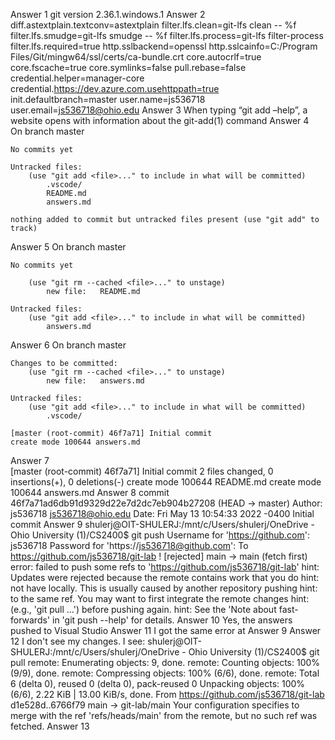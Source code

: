 Answer 1
    git version 2.36.1.windows.1
Answer 2
    diff.astextplain.textconv=astextplain
    filter.lfs.clean=git-lfs clean -- %f
    filter.lfs.smudge=git-lfs smudge -- %f
    filter.lfs.process=git-lfs filter-process
    filter.lfs.required=true
    http.sslbackend=openssl
    http.sslcainfo=C:/Program Files/Git/mingw64/ssl/certs/ca-bundle.crt
    core.autocrlf=true
    core.fscache=true
    core.symlinks=false
    pull.rebase=false
    credential.helper=manager-core
    credential.https://dev.azure.com.usehttppath=true
    init.defaultbranch=master
    user.name=js536718
    user.email=js536718@ohio.edu
Answer 3
        When typing “git add –help”, a website opens with information about the git-add(1) command
Answer 4        
        On branch master

    No commits yet

    Untracked files:
        (use "git add <file>..." to include in what will be committed)
            .vscode/
            README.md
            answers.md

    nothing added to commit but untracked files present (use "git add" to track)
Answer 5
       On branch master

    No commits yet

        (use "git rm --cached <file>..." to unstage)
            new file:   README.md

    Untracked files:
        (use "git add <file>..." to include in what will be committed)
            answers.md 
Answer 6
         On branch master

    Changes to be committed:
        (use "git rm --cached <file>..." to unstage)
            new file:   answers.md

    Untracked files:
        (use "git add <file>..." to include in what will be committed)
            .vscode/

    [master (root-commit) 46f7a71] Initial commit
    create mode 100644 answers.md  
Answer 7    
        [master (root-commit) 46f7a71] Initial commit
        2 files changed, 0 insertions(+), 0 deletions(-)
        create mode 100644 README.md
        create mode 100644 answers.md
Answer 8
    commit 46f7a71ad6db91d9329d22e7d2dc7eb904b27208 (HEAD -> master)
    Author: js536718 <js536718@ohio.edu>
    Date:   Fri May 13 10:54:33 2022 -0400
    Initial commit
Answer 9
    shulerj@OIT-SHULERJ:/mnt/c/Users/shulerj/OneDrive - Ohio University (1)/CS2400$ git push
    Username for 'https://github.com': js536718
    Password for 'https://js536718@github.com': 
    To https://github.com/js536718/git-lab
     ! [rejected]        main -> main (fetch first)
    error: failed to push some refs to 'https://github.com/js536718/git-lab'
    hint: Updates were rejected because the remote contains work that you do
    hint: not have locally. This is usually caused by another repository pushing
    hint: to the same ref. You may want to first integrate the remote changes
    hint: (e.g., 'git pull ...') before pushing again.
    hint: See the 'Note about fast-forwards' in 'git push --help' for details.
Answer 10
    Yes, the answers pushed to Visual Studio
Answer 11
    I got the same error at Answer 9
Answer 12
    I don't see my changes. I see:
    shulerj@OIT-SHULERJ:/mnt/c/Users/shulerj/OneDrive - Ohio University (1)/CS2400$ git pull
    remote: Enumerating objects: 9, done.
    remote: Counting objects: 100% (9/9), done.
    remote: Compressing objects: 100% (6/6), done.
    remote: Total 6 (delta 0), reused 0 (delta 0), pack-reused 0
    Unpacking objects: 100% (6/6), 2.22 KiB | 13.00 KiB/s, done.
    From https://github.com/js536718/git-lab
        d1e528d..6766f79  main       -> git-lab/main
    Your configuration specifies to merge with the ref 'refs/heads/main'
    from the remote, but no such ref was fetched.
Answer 13
    
